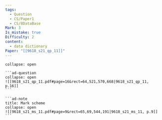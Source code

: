```yaml
---
tags:
  - Question
  - CS/Paper1
  - CS/8DataBase
Mark: 3
Is_mistake: true
Difficulty: 2
content:
  - data dictionary
Paper: "[[9618_s21_qp_11]]"
---
```

````ad-example
collapse: open

```ad-question
collapse: open
![[9618_s21_qp_11.pdf#page=16&rect=64,521,570,668|9618_s21_qp_11, p.16]]
```

```ad-note
title: Mark scheme
collapse: open
![[9618_s21_ms_11.pdf#page=9&rect=65,69,544,191|9618_s21_ms_11, p.9]]
```

````


